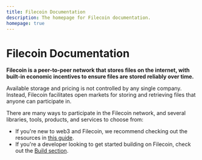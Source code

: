 ```yaml
---
title: Filecoin Documentation
description: The homepage for Filecoin documentation.
homepage: true
---
```


# Filecoin Documentation

**Filecoin is a peer-to-peer network that stores files on the internet, with built-in economic incentives to ensure files are stored reliably over time.**

Available storage and pricing is not controlled by any single company. Instead, Filecoin facilitates open markets for storing and retrieving files that anyone can participate in.

There are many ways to participate in the Filecoin network, and several libraries, tools, products, and services to choose from:

- If you're new to web3 and Filecoin, we recommend checking out the resources in [this guide](/introduction/new-to-web3).
- If you're a developer looking to get started building on Filecoin, check out the [Build section](/build/).
